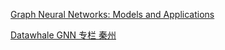 



[Graph Neural Networks: Models and Applications](https://cse.msu.edu/~mayao4/tutorials/aaai2020/)



[Datawhale GNN 专栏 秦州](https://mp.weixin.qq.com/mp/appmsgalbum?__biz=MzIyNjM2MzQyNg==&action=getalbum&album_id=1600877474559639556&scene=173&from_msgid=2247541910&from_itemidx=1&count=3#wechat_redirect) 